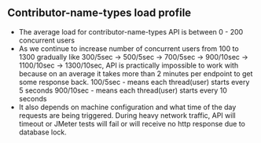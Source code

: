Contributor-name-types load profile
---------------------------------
* The average load for contributor-name-types API is between 0 - 200 concurrent users
* As we continue to increase number of concurrent users from 100 to 1300 gradually like 300/5sec -> 500/5sec -> 700/5sec -> 900/10sec -> 1100/10sec -> 1300/10sec, API is practically impossible to work with because on an average it takes more than 2 minutes per endpoint to get some response back.
100/5sec - means each thread(user) starts every 5 seconds 
900/10sec - means each thread(user) starts every 10 seconds
* It also depends on machine configuration and what time of the day requests are being triggered. During heavy network traffic, API will timeout or JMeter tests will fail or will receive no http response due to database lock. 
